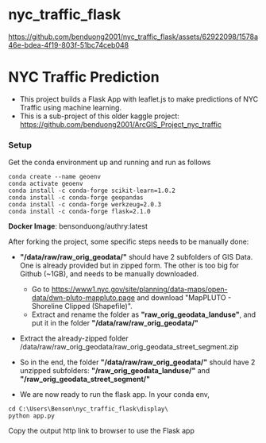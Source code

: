 # nyc_traffic_flask





https://github.com/benduong2001/nyc_traffic_flask/assets/62922098/1578a46e-bdea-4f19-803f-51bc74ceb048




# NYC Traffic Prediction 
* This project builds a Flask App with leaflet.js to make predictions of NYC Traffic using machine learning.
* This is a sub-project of this older kaggle project: https://github.com/benduong2001/ArcGIS_Project_nyc_traffic


### Setup

Get the conda environment up and running and run as follows
```
conda create --name geoenv
conda activate geoenv
conda install -c conda-forge scikit-learn=1.0.2
conda install -c conda-forge geopandas
conda install -c conda-forge werkzeug=2.0.3
conda install -c conda-forge flask=2.1.0
```

**Docker Image**: bensonduong/authry:latest

After forking the project, some specific steps needs to be manually done:
* **"/data/raw/raw_orig_geodata/"** should have 2 subfolders of GIS Data. One is already provided but in zipped form. The other is too big for Github (~1GB), and needs to be manually downloaded.
  * Go to https://www1.nyc.gov/site/planning/data-maps/open-data/dwn-pluto-mappluto.page and download "MapPLUTO - Shoreline Clipped (Shapefile)". 
  * Extract and rename the folder as **"raw_orig_geodata_landuse"**, and put it in the folder **"/data/raw/raw_orig_geodata/"**
* Extract the already-zipped folder /data/raw/raw_orig_geodata/raw_orig_geodata_street_segment.zip
* So in the end, the folder **"/data/raw/raw_orig_geodata/"** should have 2 unzipped subfolders: **"/raw_orig_geodata_landuse/"** and **"/raw_orig_geodata_street_segment/"**

* We are now ready to run the flask app. In your conda env,
```
cd C:\Users\Benson\nyc_traffic_flask\display\
python app.py
```
Copy the output http link to browser to use the Flask app
